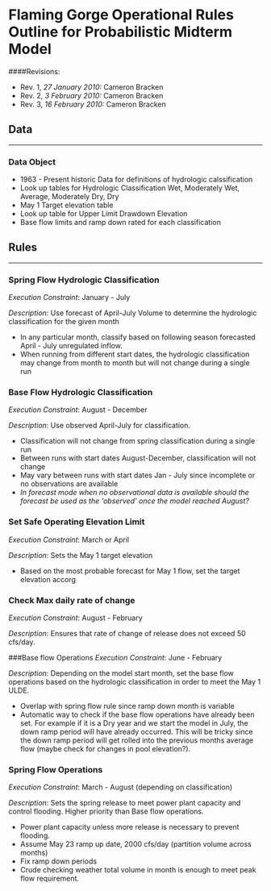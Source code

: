 # Flaming Gorge Operational Rules Outline for Probabilistic Midterm Model

####Revisions:

- Rev. 1, _27 January 2010:_ Cameron Bracken
- Rev. 2, _3 February 2010:_ Cameron Bracken
- Rev. 3, _16 February 2010:_ Cameron Bracken

## Data

---
### Data Object
- 1963 - Present historic Data for definitions of hydrologic calssification
- Look up tables for Hydrologic Classification Wet, Moderately Wet, Average, Moderately Dry, Dry
- May 1 Target elevation table
- Look up table for Upper Limit Drawdown Elevation
- Base flow limits and ramp down rated for each classification

## Rules

---
### Spring Flow Hydrologic Classification
_Execution Constraint_: January - July
	
_Description_: Use forecast of April-July Volume to determine the hydrologic classification for the given month

- In any particular month, classify based on following season forecasted April - July unregulated inflow. 
- When running from different start dates, the hydrologic classification may change from month to month but will not change during a single run

### Base Flow Hydrologic Classification
_Execution Constraint_: August - December
	
_Description_: Use observed April-July for classification. 

- Classification will not change from spring classification during a single run
- Between runs with start dates August-December, classification will not change
- May vary between runs with start dates Jan - July since incomplete or no observations are available 
- _In forecast mode when no observational data is available should the forecast be used as the 'observed' once the model reached August?_
	
### Set Safe Operating Elevation Limit
_Execution Constraint_: March or April

_Description_: Sets the May 1 target elevation
	
- Based on the most probable forecast for May 1 flow, set the target elevation accorg
	
### Check Max daily rate of change
_Execution Constraint_: August - February

_Description_: Ensures that rate of change of release does not exceed 50 cfs/day.


###Base flow Operations
_Execution Constraint_: June - February

_Description_: Depending on the model start month, set the base flow operations based on the hydrologic classification in order to meet the May 1 ULDE.  

- Overlap with spring flow rule since ramp down month is variable
- Automatic way to check if the base flow operations have already been set.  For example if it is a Dry year and we start the model in July, the down ramp period will have already occurred. This will be tricky since the down ramp period will get rolled into the previous months average flow (maybe check for changes in pool elevation?).


### Spring Flow Operations
_Execution Constraint_: March - August (depending on classification)

_Description_:  Sets the spring release to meet power plant capacity and  control flooding. Higher priority than Base flow operations. 

- Power plant capacity unless more release is necessary to prevent flooding. 
- Assume May 23 ramp up date, 2000 cfs/day (partition volume across months)
- Fix ramp down periods
- Crude checking weather total volume in month is enough to meet peak flow requirement. 



